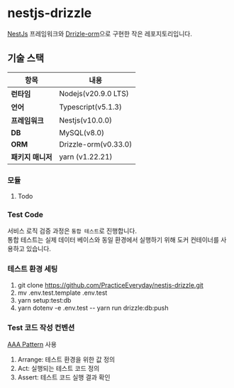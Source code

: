 # nestjs-drizzle

[NestJs](https://nestjs.com/) 프레임워크와 [Drrizle-orm](https://orm.drizzle.team/)으로 구현한 작은 레포지토리입니다.

## 기술 스택

| 항목          | 내용                   |
|-------------|----------------------|
| **런타임**     | Nodejs(v20.9.0 LTS)  |
| **언어**      | Typescript(v5.1.3)   |
| **프레임워크**   | Nestjs(v10.0.0)      |
| **DB**      | MySQL(v8.0)          |
| **ORM**     | Drizzle-orm(v0.33.0) |
| **패키지 매니저** | yarn (v1.22.21)      |

### 모듈
1. Todo

### Test Code 
서비스 로직 검증 과정은 `통합 테스트`로 진행합니다.   
통합 테스트는 실제 데이터 베이스와 동일 환경에서 실행하기 위해 도커 컨테이너를 사용하고 있습니다.

### 테스트 환경 세팅
1. git clone https://github.com/PracticeEveryday/nestjs-drizzle.git
2. mv .env.test.template .env.test
3. yarn setup:test:db
4. yarn dotenv -e .env.test -- yarn run drizzle:db:push

### Test 코드 작성 컨벤션
[AAA Pattern](https://velog.io/@fkszm3/testing-unit-test%EA%B8%B0%EC%B4%88-AAA-Pattern) 사용

1. Arrange: 테스트 환경을 위한 값 정의
2. Act: 실행되는 테스트 코드 정의
3. Assert: 테스트 코드 실행 결과 확인